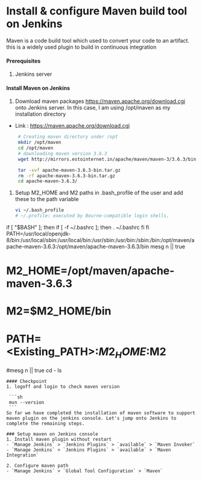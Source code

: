 #  Install & configure Maven build tool on Jenkins
Maven is a code build tool which used to convert your code to an artifact. this is a widely used plugin to build in continuous integration


#### Prerequisites
1. Jenkins server

#### Install Maven on Jenkins
1. Download maven packages https://maven.apache.org/download.cgi onto Jenkins server. In this case, I am using /opt/maven as my installation directory
 - Link : https://maven.apache.org/download.cgi
    ```sh
     # Creating maven directory under /opt
     mkdir /opt/maven
     cd /opt/maven
     # downloading maven version 3.6.3
     wget http://mirrors.estointernet.in/apache/maven/maven-3/3.6.3/binaries/apache-maven-3.6.3-bin.tar.gz

     tar -xvf apache-maven-3.6.3-bin.tar.gz
     rm -rf apache-maven-3.6.3-bin.tar.gz
     cd apache-maven-3.6.3/

     ```	
1. Setup M2_HOME and M2 paths in .bash_profile of the user and add these to the path variable
   ```sh
   vi ~/.bash_profile
   # ~/.profile: executed by Bourne-compatible login shells.

if [ "$BASH" ]; then
  if [ -f ~/.bashrc ]; then
    . ~/.bashrc
  fi
fi
PATH=/usr/local/openjdk-8/bin:/usr/local/sbin:/usr/local/bin:/usr/sbin:/usr/bin:/sbin:/bin:/opt/maven/apache-maven-3.6.3:/opt/maven/apache-maven-3.6.3/bin
mesg n || true
  #  M2_HOME=/opt/maven/apache-maven-3.6.3
  # M2=$M2_HOME/bin
  # PATH=<Existing_PATH>:$M2_HOME:$M2
  #mesg n || true
  cd -
  ls
  
   ```
#### Checkpoint 
1. logoff and login to check maven version
  
    ```sh
    mvn --version
    ```
So far we have completed the installation of maven software to support maven plugin on the jenkins console. Let's jump onto Jenkins to complete the remaining steps. 

### Setup maven on Jenkins console
1. Install maven plugin without restart  
  - `Manage Jenkins` > `Jenkins Plugins` > `available` > `Maven Invoker`
  - `Manage Jenkins` > `Jenkins Plugins` > `available` > `Maven Integration`

2. Configure maven path
  - `Manage Jenkins` > `Global Tool Configuration` > `Maven`

